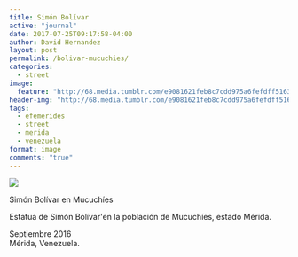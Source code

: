 ```yaml
---
title: Simón Bolívar
active: "journal"
date: 2017-07-25T09:17:58-04:00
author: David Hernandez
layout: post
permalink: /bolivar-mucuchies/
categories:
  - street
image:
  feature: "http://68.media.tumblr.com/e9081621feb8c7cdd975a6fefdff5163/tumblr_otnduxSGrZ1qzqummo1_1280.jpg" 
header-img: "http://68.media.tumblr.com/e9081621feb8c7cdd975a6fefdff5163/tumblr_otnduxSGrZ1qzqummo1_1280.jpg"
tags:
  - efemerides
  - street
  - merida
  - venezuela
format: image
comments: "true"
---
```

<a href="http://68.media.tumblr.com/e9081621feb8c7cdd975a6fefdff5163/tumblr_otnduxSGrZ1qzqummo1_1280.jpg" class="popup"  title="Simón Bolívar en Mucuchíes" data-caption="© 2016 by David Hernández"><img src="http://68.media.tumblr.com/e9081621feb8c7cdd975a6fefdff5163/tumblr_otnduxSGrZ1qzqummo1_1280.jpg"></a>

Simón Bolívar en Mucuchíes

Estatua de Simón Bolívar'en la población de Mucuchíes, estado Mérida.

Septiembre 2016<br>
Mérida, Venezuela.


